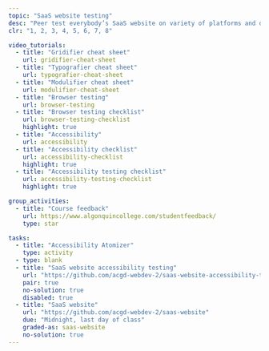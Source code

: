 ```yaml
---
topic: "SaaS website testing"
desc: "Peer test everybody’s SaaS website on variety of platforms and devices."
clr: "1, 2, 3, 4, 5, 6, 7, 8"

video_tutorials:
  - title: "Gridifier cheat sheet"
    url: gridifier-cheat-sheet
  - title: "Typografier cheat sheet"
    url: typografier-cheat-sheet
  - title: "Modulifier cheat sheet"
    url: modulifier-cheat-sheet
  - title: "Browser testing"
    url: browser-testing
  - title: "Browser testing checklist"
    url: browser-testing-checklist
    highlight: true
  - title: "Accessibility"
    url: accessibility
  - title: "Accessibility checklist"
    url: accessibility-checklist
    highlight: true
  - title: "Accessibility testing checklist"
    url: accessibility-testing-checklist
    highlight: true

group_activities:
  - title: "Course feedback"
    url: https://www.algonquincollege.com/studentfeedback/
    type: star

tasks:
  - title: "Accessibility Atomizer"
    type: activity
  - type: blank
  - title: "SaaS website accessibility testing"
    url: "https://github.com/acgd-webdev-2/saas-website-accessibility-testing"
    pair: true
    no-solution: true
    disabled: true
  - title: "SaaS website"
    url: "https://github.com/acgd-webdev-2/saas-website"
    due: "Midnight, last day of class"
    graded-as: saas-website
    no-solution: true
---
```

